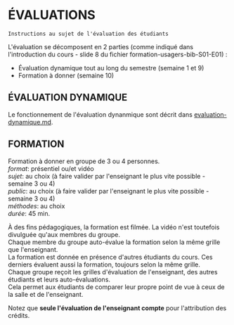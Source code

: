 # ÉVALUATIONS

`Instructions au sujet de l'évaluation des étudiants`

L'évaluation se décomposent en 2 parties (comme indiqué dans l'introduction du cours - slide 8 du fichier formation-usagers-bib-S01-E01) :
* Évaluation dynamique tout au long du semestre (semaine 1 et 9)
* Formation à donner (semaine 10)

## ÉVALUATION DYNAMIQUE
Le fonctionnement de l'évaluation dynanmique sont décrit dans [evaluation-dynamique.md](https://github.com/grolimur/HEG-765-21/blob/master/evaluations/evaluation-dynamique.md).   

## FORMATION
Formation à donner en groupe de 3 ou 4 personnes.   
*format*: présentiel ou/et vidéo   
*sujet*: au choix (à faire valider par l'enseignant le plus vite possible - semaine 3 ou 4)   
*public*: au choix (à faire valider par l'enseignant le plus vite possible - semaine 3 ou 4)   
*méthodes*: au choix   
*durée*: 45 min.   

À des fins pédagogiques, la formation est filmée. La vidéo n'est toutefois divulguée qu'aux membres du groupe.   
Chaque membre du groupe auto-évalue la formation selon la même grille que l'enseignant.   
La formation est donnée en présence d'autres étudiants du cours. Ces derniers évaluent aussi la formation, toujours selon la même grille.   
Chaque groupe reçoit les grilles d'évaluation de l'enseignant, des autres étudiants et leurs auto-évaluations.   
Cela permet aux étudiants de comparer leur propre point de vue à ceux de la salle et de l'enseignant.   

Notez que **seule l'évaluation de l'enseignant compte** pour l'attribution des crédits.   
